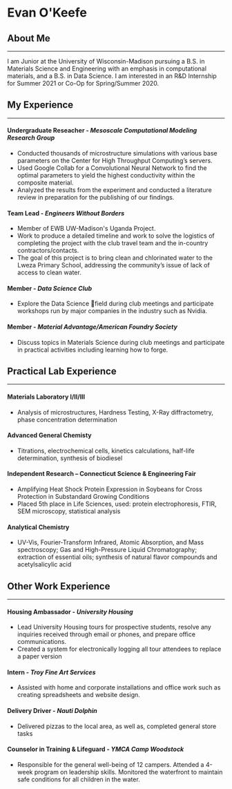 # Evan O'Keefe

## About Me
---
I am Junior at the University of Wisconsin-Madison pursuing a B.S. in Materials Science and Engineering with an emphasis in computational materials, and a B.S. in Data Science. I am interested in an R&D Internship for Summer 2021 or Co-Op for Spring/Summer 2020.

## My Experience
---
#### **Undergraduate Reseacher - *Mesoscale Computational Modeling Research Group*** 
- Conducted thousands of microstructure simulations with various base parameters on the Center for High Throughput Computing’s servers.
- Used Google Collab for a Convolutional Neural Network to find the optimal parameters to yield the highest conductivity within the composite material.
- Analyzed the results from the experiment and conducted a literature review in preparation for the publishing of our findings.

#### **Team Lead - *Engineers Without Borders***

- Member of EWB UW-Madison's Uganda Project. 
- Work to produce a detailed timeline and work to solve the logistics of completing the project with the club travel team and the in-country contractors/contacts. 
- The goal of this project is to bring clean and chlorinated water to the Lweza Primary School, addressing the community’s issue of lack of access to clean water.

#### **Member - *Data Science Club***
- Explore the Data Science field during club meetings and participate workshops run by major companies in the industry such as Nvidia.

#### **Member - *Material Advantage/American Foundry Society***
- Discuss topics in Materials Science during club meetings and participate in practical activities including learning how to forge.

## Practical Lab Experience
---
#### **Materials Laboratory I/II/III**
- Analysis of microstructures, Hardness Testing, X-Ray diffractometry, phase concentration determination

#### **Advanced General Chemisty**
- Titrations, electrochemical cells, kinetics calculations, half-life determination, synthesis of biodiesel

#### **Independent Research – Connecticut Science & Engineering Fair**
- Amplifying Heat Shock Protein Expression in Soybeans for Cross Protection in Substandard Growing Conditions
- Placed 5th place in Life Sciences, used: protein electrophoresis, FTIR, SEM microscopy, statistical analysis

#### **Analytical Chemistry**
- UV-Vis, Fourier-Transform Infrared, Atomic Absorption, and Mass spectroscopy; Gas and High-Pressure Liquid Chromatography; extraction of essential oils; synthesis of natural flavor compounds and acetylsalicylic acid

## Other Work Experience
---
#### **Housing Ambassador - *University Housing***
- Lead University Housing tours for prospective students, resolve any inquiries received through email or phones, and prepare office communications.
- Created a system for electronically logging all tour attendees to replace a paper version

#### **Intern - *Troy Fine Art Services***
- Assisted with home and corporate installations and office work such as creating spreadsheets and website design.

#### **Delivery Driver - *Nauti Dolphin***
- Delivered pizzas to the local area, as well as, completed general store tasks

#### **Counselor in Training & Lifeguard - *YMCA Camp Woodstock***
- Responsible for the general well-being of 12 campers. Attended a 4-week program on leadership skills. Monitored the waterfront to maintain safe conditions for all children in the water.
